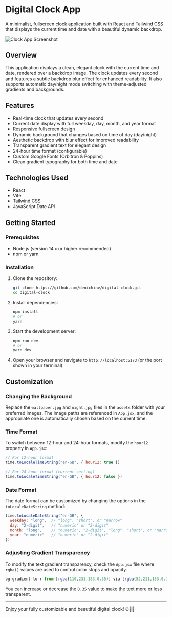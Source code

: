 # Digital Clock App

A minimalist, fullscreen clock application built with React and Tailwind CSS that displays the current time and date with a beautiful dynamic backdrop.

![Clock App Screenshot](screenshots/initial-view.png)

## Overview

This application displays a clean, elegant clock with the current time and date, rendered over a backdrop image. The clock updates every second and features a subtle backdrop blur effect for enhanced readability. It also supports automatic day/night mode switching with theme-adjusted gradients and backgrounds.

## Features

- Real-time clock that updates every second
- Current date display with full weekday, day, month, and year format
- Responsive fullscreen design
- Dynamic background that changes based on time of day (day/night)
- Aesthetic backdrop with blur effect for improved readability
- Transparent gradient text for elegant design
- 24-hour time format (configurable)
- Custom Google Fonts (Orbitron & Poppins)
- Clean gradient typography for both time and date

## Technologies Used

- React
- Vite
- Tailwind CSS
- JavaScript Date API

## Getting Started

### Prerequisites

- Node.js (version 14.x or higher recommended)
- npm or yarn

### Installation

1. Clone the repository:
   ```bash
   git clone https://github.com/denichinv/digital-clock.git
   cd digital-clock
   ```

2. Install dependencies:
   ```bash
   npm install
   # or
   yarn
   ```

3. Start the development server:
   ```bash
   npm run dev
   # or
   yarn dev
   ```

4. Open your browser and navigate to `http://localhost:5173` (or the port shown in your terminal)

## Customization

### Changing the Background

Replace the `wallpaper.jpg` and `night.jpg` files in the `assets` folder with your preferred images. The image paths are referenced in `App.jsx`, and the appropriate one is automatically chosen based on the current time.

### Time Format

To switch between 12-hour and 24-hour formats, modify the `hour12` property in `App.jsx`:

```jsx
// For 12-hour format
time.toLocaleTimeString("en-GB", { hour12: true })

// For 24-hour format (current setting)
time.toLocaleTimeString("en-GB", { hour12: false })
```

### Date Format

The date format can be customized by changing the options in the `toLocaleDateString` method:

```jsx
time.toLocaleDateString("en-GB", { 
  weekday: "long",  // "long", "short", or "narrow"
  day: "2-digit",   // "numeric" or "2-digit"
  month: "long",    // "numeric", "2-digit", "long", "short", or "narrow"
  year: "numeric"   // "numeric" or "2-digit"
})
```

### Adjusting Gradient Transparency

To modify the text gradient transparency, check the `App.jsx` file where `rgba()` values are used to control color stops and opacity.

```jsx
bg-gradient-to-r from-[rgba(110,231,183,0.35)] via-[rgba(52,211,153,0.35)] to-[rgba(20,184,166,0.35)]
```

You can increase or decrease the `0.35` value to make the text more or less transparent.

---

Enjoy your fully customizable and beautiful digital clock! ⏰🌅🌃

